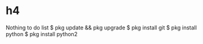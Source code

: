 # h4
Nothing to do list
$ pkg update && pkg upgrade
$ pkg install git
$ pkg install python
$ pkg install python2

